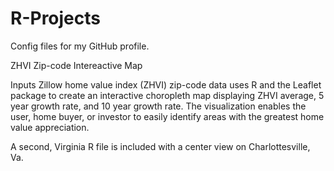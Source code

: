 # R-Projects
Config files for my GitHub profile.

ZHVI Zip-code Intereactive Map

Inputs Zillow home value index (ZHVI) zip-code data uses R and the Leaflet package to create an interactive choropleth map displaying ZHVI average, 5 year growth rate, and 10 year growth rate. The visualization enables the user, home buyer, or investor to easily identify areas with the greatest home value appreciation.

A second, Virginia R file is included with a center view on Charlottesville, Va.
